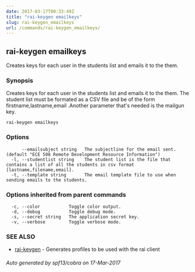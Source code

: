 ```yaml
---
date: 2017-03-17T00:33:49Z
title: "rai-keygen emailkeys"
slug: rai-keygen_emailkeys
url: /commands/rai-keygen_emailkeys/
---
```

## rai-keygen emailkeys

Creates keys for each user in the students list and emails it to the them.

### Synopsis


Creates keys for each user in the students list and emails it to the them. The student list must be formated as a CSV file and be of the form firstname,lastname,email .Another parameter that's needed is the mailgun key.

```
rai-keygen emailkeys
```

### Options

```
      --emailsubject string   The subjectline for the email sent. (default "ECE 508 Remote Development Resource Information")
  -l, --studentlist string    The student list is the file that contains a list of all the students in csv format [lastname,filename,email].
  -t, --template string       The email template file to use when sending emails to the students.
```

### Options inherited from parent commands

```
  -c, --color           Toggle color output.
  -d, --debug           Toggle debug mode.
  -s, --secret string   The application secret key.
  -v, --verbose         Toggle verbose mode.
```

### SEE ALSO
* [rai-keygen](/commands/rai-keygen/)	 - Generates profiles to be used with the rai client

###### Auto generated by spf13/cobra on 17-Mar-2017
